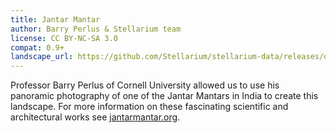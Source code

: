 ```yaml
---
title: Jantar Mantar
author: Barry Perlus & Stellarium team
license: CC BY-NC-SA 3.0
compat: 0.9+
landscape_url: https://github.com/Stellarium/stellarium-data/releases/download/landscapes/jantar.zip
---
```

Professor Barry Perlus of Cornell University allowed us to use his panoramic photography of one of the Jantar Mantars in India to create this landscape.  For more information on these fascinating scientific and architectural works see <a href="http://jantarmantar.org/">jantarmantar.org</a>.